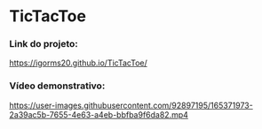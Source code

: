 # TicTacToe

### Link do projeto: 
https://igorms20.github.io/TicTacToe/

### Vídeo demonstrativo:
https://user-images.githubusercontent.com/92897195/165371973-2a39ac5b-7655-4e63-a4eb-bbfba9f6da82.mp4

